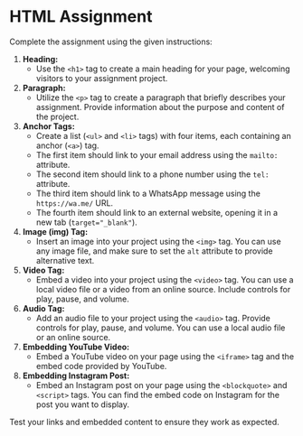 # HTML Assignment

Complete the assignment using the given instructions:

1. **Heading:**
    - Use the `<h1>` tag to create a main heading for your page, welcoming visitors to your assignment project.
2. **Paragraph:**
    - Utilize the `<p>` tag to create a paragraph that briefly describes your assignment. Provide information about the purpose and content of the project.
3. **Anchor Tags:**
    - Create a list (`<ul>` and `<li>` tags) with four items, each containing an anchor (`<a>`) tag.
    - The first item should link to your email address using the `mailto:` attribute.
    - The second item should link to a phone number using the `tel:` attribute.
    - The third item should link to a WhatsApp message using the `https://wa.me/` URL.
    - The fourth item should link to an external website, opening it in a new tab (`target="_blank"`).
4. **Image (img) Tag:**
    - Insert an image into your project using the `<img>` tag. You can use any image file, and make sure to set the `alt` attribute to provide alternative text.
5. **Video Tag:**
    - Embed a video into your project using the `<video>` tag. You can use a local video file or a video from an online source. Include controls for play, pause, and volume.
6. **Audio Tag:**
    - Add an audio file to your project using the `<audio>` tag. Provide controls for play, pause, and volume. You can use a local audio file or an online source.
7. **Embedding YouTube Video:**
    - Embed a YouTube video on your page using the `<iframe>` tag and the embed code provided by YouTube.
8. **Embedding Instagram Post:**
    - Embed an Instagram post on your page using the `<blockquote>` and `<script>` tags. You can find the embed code on Instagram for the post you want to display.

Test your links and embedded content to ensure they work as expected.